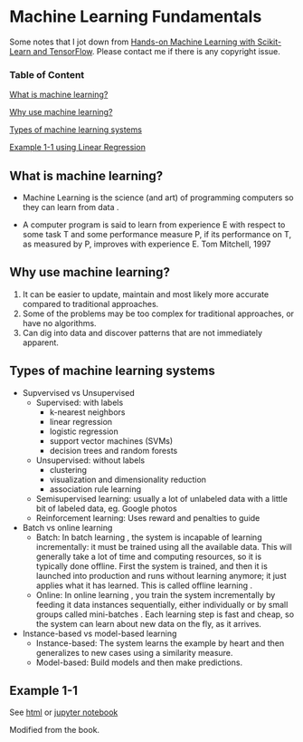 # Machine Learning Fundamentals

Some notes that I jot down from [Hands-on Machine Learning with Scikit-Learn and TensorFlow](http://shop.oreilly.com/product/0636920052289.do). Please contact me if there is any copyright issue.

### Table of Content

[What is machine learning?](#what)

[Why use machine learning?](#why)

[Types of machine learning systems](#types)

[Example 1-1 using Linear Regression](#example_1)

## What is machine learning? <a name="what"></a>

- Machine Learning is the science (and art) of programming computers so they can learn from data . 

- A computer program is said to learn from experience E with respect to some task T and some performance measure P, if its performance on T, as measured by P, improves with experience E. Tom Mitchell, 1997 

## Why use machine learning? <a name="why"></a>

1. It can be easier to update, maintain and most likely more accurate compared to traditional approaches.
2. Some of the problems may be too complex for traditional approaches, or have no algorithms.
3. Can dig into data and discover patterns that are not immediately apparent.

## Types of machine learning systems <a name="types"></a>

- Supvervised vs Unsupervised
  - Supervised: with labels
    - k-nearest neighbors
    - linear regression
    - logistic regression
    - support vector machines (SVMs)
    - decision  trees and random forests
  - Unsupervised: without labels
    - clustering
    - visualization and dimensionality reduction
    - association rule learning
  - Semisupervised learning: usually a lot of unlabeled data with a little bit of labeled data, eg. Google photos
  - Reinforcement learning: Uses reward and penalties to guide
- Batch vs online learning
  - Batch: In batch learning , the system is incapable of learning incrementally: it must be trained using all the available data. This will generally take a lot of time and computing resources, so it is typically done offline. First the system is trained, and then it is launched into production and runs without learning anymore; it just applies what it has learned. This is called offline learning . 
  - Online: In online learning , you train the system incrementally by feeding it data instances sequentially, either individually or by small groups called mini-batches . Each learning step is fast and cheap, so the system can learn about new data on the fly, as it arrives.
- Instance-based vs model-based learning
  - Instance-based: The system learns the example by heart and then generalizes to new cases using a similarity measure.
  - Model-based: Build models and then make predictions.

## Example 1-1 <a name="example_1"></a>

See [html](http://htmlpreview.github.io/?https://github.com/xuzhou338/DS_tools/blob/master/machine_learning/ML_fundamentals/linear_regression_example.html) or [jupyter notebook](linear_regression_example.ipynb) 

Modified from the book.

